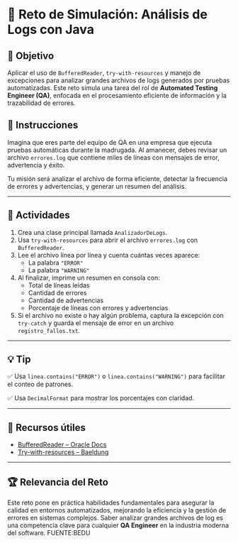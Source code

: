# 🧪 Reto de Simulación: Análisis de Logs con Java

## 🎯 Objetivo
Aplicar el uso de `BufferedReader`, `try-with-resources` y manejo de excepciones para analizar grandes archivos de logs generados por pruebas automatizadas. Este reto simula una tarea del rol de **Automated Testing Engineer (QA)**, enfocada en el procesamiento eficiente de información y la trazabilidad de errores.

## 📝 Instrucciones
Imagina que eres parte del equipo de QA en una empresa que ejecuta pruebas automáticas durante la madrugada. Al amanecer, debes revisar un archivo `errores.log` que contiene miles de líneas con mensajes de error, advertencia y éxito.

Tu misión será analizar el archivo de forma eficiente, detectar la frecuencia de errores y advertencias, y generar un resumen del análisis.

---

## 🧩 Actividades

1. Crea una clase principal llamada `AnalizadorDeLogs`.
2. Usa `try-with-resources` para abrir el archivo `errores.log` con `BufferedReader`.
3. Lee el archivo línea por línea y cuenta cuántas veces aparece:
   - La palabra `"ERROR"`
   - La palabra `"WARNING"`
4. Al finalizar, imprime un resumen en consola con:
   - Total de líneas leídas
   - Cantidad de errores
   - Cantidad de advertencias
   - Porcentaje de líneas con errores y advertencias
5. Si el archivo no existe o hay algún problema, captura la excepción con `try-catch` y guarda el mensaje de error en un archivo `registro_fallos.txt`.

---

## 💡 Tip

✅ Usa `linea.contains("ERROR")` o `linea.contains("WARNING")` para facilitar el conteo de patrones.

✅ Usa `DecimalFormat` para mostrar los porcentajes con claridad.

---

## 📘 Recursos útiles

- [BufferedReader – Oracle Docs](https://docs.oracle.com/javase/8/docs/api/java/io/BufferedReader.html)
- [Try-with-resources – Baeldung](https://www.baeldung.com/java-try-with-resources)

---

## 🏆 Relevancia del Reto

Este reto pone en práctica habilidades fundamentales para asegurar la calidad en entornos automatizados, mejorando la eficiencia y la gestión de errores en sistemas complejos. Saber analizar grandes archivos de log es una competencia clave para cualquier **QA Engineer** en la industria moderna del software.
FUENTE:BEDU
